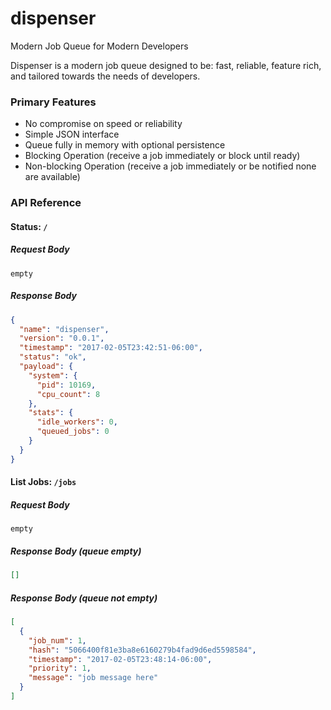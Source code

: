 # dispenser
Modern Job Queue for Modern Developers

Dispenser is a modern job queue designed to be: fast, reliable, feature rich, and tailored towards the needs of developers.

### Primary Features
- No compromise on speed or reliability
- Simple JSON interface
- Queue fully in memory with optional persistence
- Blocking Operation (receive a job immediately or block until ready)
- Non-blocking Operation (receive a job immediately or be notified none are available)

### API Reference

#### Status: `/`
##### Request Body
```
empty
```
##### Response Body
```json
{
  "name": "dispenser",
  "version": "0.0.1",
  "timestamp": "2017-02-05T23:42:51-06:00",
  "status": "ok",
  "payload": {
    "system": {
      "pid": 10169,
      "cpu_count": 8
    },
    "stats": {
      "idle_workers": 0,
      "queued_jobs": 0
    }
  }
}
```

#### List Jobs: `/jobs`
##### Request Body
```
empty
```
##### Response Body (queue empty)
```json
[]
```
##### Response Body (queue not empty)
```json
[
  {
    "job_num": 1,
    "hash": "5066400f81e3ba8e6160279b4fad9d6ed5598584",
    "timestamp": "2017-02-05T23:48:14-06:00",
    "priority": 1,
    "message": "job message here"
  }
]
```
